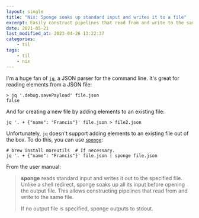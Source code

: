 ```yaml
---
layout: single
title: "Nix: Sponge soaks up standard input and writes it to a file"
excerpt: Easily construct pipelines that read from and write to the same file
date: 2021-05-21
last_modified_at: 2023-04-26 13:22:37
categories:
    - til
tags:
    - til
    - nix
---
```


I'm a huge fan of [`jq`](https://stedolan.github.io/jq/), a JSON parser for the command line.
It's great for reading elements from a JSON file:

```shell
> jq '.debug.savePayload' file.json
false
```

And for creating a new file by adding elements to an existing file:

```she
jq '. + {"name": "Francis"}' file.json > file2.json
```

Unfortunately, `jq` doesn't support adding elements to an existing file out of the box.
To do this, you can use [`sponge`](https://linux.die.net/man/1/sponge):

```shell
# brew install moreutils  # If necessary.
jq '. + {"name": "Francis"}' file.json | sponge file.json
```

From the user manual:

> **sponge** reads standard input and writes it out to the specified file. Unlike a shell redirect,
> sponge soaks up all its input before opening the output file.
> This allows constructing pipelines that read from and write to the same file.
>
> If no output file is specified, sponge outputs to stdout.
